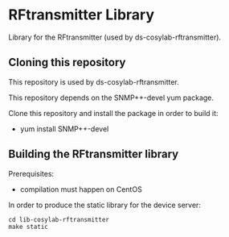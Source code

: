 RFtransmitter Library
==========================

Library for the RFtransmitter (used by ds-cosylab-rftransmitter).

Cloning this repository
-----------------------

This repository is used by ds-cosylab-rftransmitter.

This repository depends on the SNMP++-devel yum package.

Clone this repository and install the package in order to build it:

- yum install SNMP++-devel
    

Building the RFtransmitter library
-------------------------------------

Prerequisites:

- compilation must happen on CentOS

In order to produce the static library for the device server:

    cd lib-cosylab-rftransmitter
    make static


